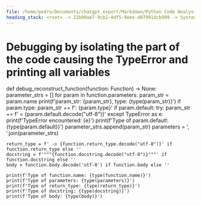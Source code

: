 ```yaml
---
file: /home/pedro/Documents/chatgpt_export/Markdown/Python Code Analysis & Parsing.md
heading_stack: <root> -> 22b00ae7-9cb2-4df5-9eee-d07991dcb909 -> System -> 20ebaef2-02d6-4890-a642-e0f29f17805b -> System -> aaa2cafe-8b89-4a61-8a81-7ae5b849a3d4 -> User -> 9440ae93-53d9-4599-a08c-4f481da5db27 -> Assistant -> 57cd8fdb-661b-4e6a-89bc-77d3c8237b3f -> Tool -> 79181316-3c09-4844-8300-7e43ccd3f8a1 -> Assistant -> Cell 1 -> Cell 2 -> Observations: -> aaa2a124-a531-49d7-abf1-6bff71ae059e -> User -> f39d6ca7-8490-47d0-87ef-7295db56ee72 -> Assistant -> 4638e5fb-7316-4f3d-875b-e70772997c48 -> Tool -> c7d28657-3cf6-4f25-9465-6819041068f4 -> Assistant -> aaa21996-ce1a-4550-baea-bb77183194f1 -> User -> b2c70be9-2d0f-428b-be57-aef658e7da45 -> Assistant -> c4c27846-6e0a-47d8-8aab-ab14fbda0d8c -> Tool -> 56e7d34d-e69e-4f12-a83a-9bfce90dab6d -> Assistant -> aaa2d7f7-f073-4437-9fa5-f2e4d2fd83dd -> User -> 738131a3-930b-4da1-95c9-a56e3496cbea -> Assistant -> c88ab4d2-a949-405a-8f74-6e29ce5f2dfc -> Tool -> b6950cd6-4256-4e9b-9ab2-ca473b944965 -> Assistant -> aaa29624-745c-4d6f-afdf-2a7394441c24 -> User -> 8e63ce50-c453-4807-a071-c3cb79eb658b -> Assistant -> b9f81089-4c76-418f-8750-210c56227b66 -> Assistant -> aaa27d57-5c65-4afc-9489-d3fa7a6d1b5c -> User -> bf43acdd-782e-46ef-9189-1ac85f454a68 -> Assistant -> c20c6649-739b-4ec4-8885-46c3be7a10b1 -> Tool -> Test the Function model using the existing parser object -> a59776f9-4514-473e-b473-809ba0e07a1c -> Assistant -> 622cf93a-3101-4cae-9862-48762dbe74d9 -> Tool -> Test the Function model using the existing parser object -> 28ceffdf-4d67-488a-be57-e6174c7768cd -> Assistant -> aaa25fab-feb2-46aa-b1da-1611f018e7e2 -> User -> 3e77e6e6-4ea4-4713-91b0-a7320224d3f5 -> Assistant -> 7e8c3231-0fb3-41bc-b556-039781e70f40 -> Tool -> Update the Function model's from_node method to fix the issues -> 9fb9506c-f7d0-4bae-ad7f-48d81c06880d -> Assistant -> f8d82aec-38e7-4835-ad48-24145e395491 -> Tool -> Update the Function model's from_node method to fix the issues -> 6042fb9e-7a3a-476f-b27c-ce5164b74bdb -> Assistant -> aaa299f5-ab03-413d-8f67-e1df749f5c01 -> User -> 8d1dee8c-f6e2-4f2d-bcee-5ae6fcbc0fa6 -> Assistant -> 4d468123-cf5b-4e33-8917-3ec219ef5cc3 -> Tool -> Re-run the test for the Function model using the existing parser object -> e51b521b-e7d8-419f-b3ba-1e10341833db -> Assistant -> 8f3f576e-fb38-4b64-ad66-b92118c56e36 -> Tool -> Debugging the Function model -> It seems like the Function model is expecting some fields that are not provided. -> Let's print the function_node to understand its structure. -> bd2f1d81-825a-403b-ab28-9b0fea8f2f23 -> Assistant -> 87993161-9de5-4c83-949a-fa005d058508 -> Tool -> Update the Function model to correctly handle the fields -> 02dc68b7-ca2f-49dd-bb6c-9316d2f77b27 -> Assistant -> 51cb4061-e6af-44b2-a166-8f5743c955ed -> Tool -> Re-run the test for the Function model using the existing parser object -> 80ae8cf5-d2ae-4579-8baf-7ec77a47c294 -> Assistant -> 40439a69-1050-4e8e-9aa5-c3d423097929 -> Tool -> Debugging the issue further -> It seems like the Function model is still expecting some fields that are not provided. -> Let's print the parsed_function to understand its structure. -> 05d2ac9c-2bd2-4ca9-8d69-6fb49ffc24db -> Assistant -> 8fea60c4-dff5-47d4-afdc-b40fc6e790b1 -> Tool -> Update the Function model's from_node method to fix the issues -> a61846b8-a985-4822-90f9-542a675ed326 -> Assistant -> 0984e606-f068-488f-8e66-be8faa5e434f -> Tool -> Re-run the test for the Function model using the existing parser object -> 2364bbca-13fe-4b3f-8b43-cbc518b112b8 -> Assistant -> 5e0a4f78-25cd-4868-ae0b-559f12970349 -> Tool -> Debugging the issue further -> It seems like we are trying to decode a None object. -> Let's print the individual components to understand where the issue is. -> d3683a45-1bd7-4808-bdfa-c10cb154a203 -> Assistant -> 515df655-8691-454e-8867-9f3f523c5897 -> Tool -> Debugging the issue further -> It seems like we are trying to decode a None object. -> Let's print the individual components to understand where the issue is. -> Correcting the mistake: using the correct 'function_node' variable -> 2313e6bc-6aa0-483f-9dd6-6a47ea5ecd7f -> Assistant -> 7ce330cf-198f-4c4c-b682-b71b191c27d3 -> Tool -> Update the Function model's from_node method to fix the issues -> It appears that the 'name' and 'return_type' fields are not being extracted correctly. -> c0b2fed6-0fe7-4952-a701-180e261cffd1 -> Assistant -> 3aca2368-9fa3-4c73-a9d7-1a195ceca202 -> Tool -> Re-run the test for the Function model using the existing parser object -> 99a89acb-0dd1-4ebc-a769-c8df4651d4f5 -> Assistant -> ed40edcf-9411-4d90-b180-c27b4de0e9fb -> Tool -> Debugging the issue further -> It seems like the Function model is still expecting some fields that are not provided. -> Let's print the parsed_function to understand its structure. -> 25e9f389-7bd9-47c8-bee0-972cacdf8da6 -> Assistant -> e563104f-ff7e-4ca5-9f86-7f8aba8a7e92 -> Tool -> Update the Function model's from_node method to fix the issues -> It appears that the 'name' and 'return_type' fields are not being extracted correctly. -> Also, the 'docstring' seems to be incorrect. -> c649201f-1195-41af-be28-44c1bc8fadbf -> Assistant -> 1212270f-c102-4519-962f-5fd0a77512dc -> Tool -> Re-run the test for the Function model using the existing parser object -> a759a1b8-639a-4388-b457-37f556a4c6c5 -> Assistant -> 9d0aeb84-c081-4da8-bcee-4442c29af497 -> Tool -> Debugging the issue further -> It seems like the Function model is still not capturing the 'name' and 'docstring' correctly. -> Let's print the function_node to understand its structure. -> 36663cbf-e373-4f07-856e-ff9c43c6bd70 -> Assistant -> 21b2506b-c068-42f2-9a7c-4a52b79b3621 -> Tool -> Debugging the issue further -> Let's print the children of the function_node to understand its structure. -> bd7bca67-92d2-4c74-94d1-61ddafc4e0a5 -> Assistant -> a456192a-716c-4476-b58c-ea5c2bc357a5 -> Tool -> Debugging the issue further -> It seems that the 'name' is an identifier node and the 'docstring' might be within the 'block' node. -> Let's print the text content of these nodes. -> aaa2984d-4402-44f6-9e18-80341c4ad3b4 -> User -> f95544af-4f79-4bc4-b3b5-d63ebbaff27e -> Assistant -> 87f5765d-1f04-4a00-a146-d1eb426ad577 -> Tool -> Update the Function model's from_node method to correctly extract the 'name' and 'docstring' -> 86ce0f65-7231-4632-8f2a-2903b5d0eb33 -> Assistant -> e21695f3-3745-4434-ba96-4d32c8b5511e -> Tool -> Re-run the test for the Function model using the existing parser object -> 084d511f-2118-492c-b56f-fe49e1837531 -> Assistant -> aaa2c0b6-8a7a-4c81-86bf-757dc5e1ee85 -> User -> e312ad59-a1fd-49c9-bbe5-48951b85db70 -> Assistant -> 7ba293dd-74f1-4692-808a-008b0d599916 -> Tool -> Method to reconstruct the function code from its attributes -> Test the reconstruction method -> d76f1615-9cad-4986-a824-82f84504a93d -> Assistant -> 5a29d225-7376-443d-a3da-d61d80dbedf9 -> Tool -> Fixing the AttributeError by removing unnecessary decode calls -> Test the reconstruction method -> 10c79000-b2ba-45fd-828c-f425da5bc856 -> Assistant -> 991cfbc3-7f47-44e5-9069-8ea6481923ba -> Tool -> Fixing the TypeError by ensuring all elements are strings -> Test the reconstruction method -> 4bc280c8-45b0-46de-901f-1ca91c806cb8 -> Assistant -> d6c9c0c7-4c29-42b9-8c51-276d46440a14 -> Tool -> Debugging the TypeError by printing the types of elements being concatenated -> Debug the reconstruction method -> e5ede38d-d7aa-4fe4-8957-83340259eaf3 -> Assistant -> 0eccbe13-f202-42f8-a3df-f0598849b1ce -> Tool -> Debugging by isolating the part of the code causing the TypeError -> Debug the reconstruction method -> a81f0ea5-dbd1-4086-916d-8247f0c036ce -> Assistant -> eb8f87fa-1b47-4cbe-ab51-34c091db13c9 -> Tool -> Debugging by isolating the part of the code causing the TypeError and printing all variables
---
```

# Debugging by isolating the part of the code causing the TypeError and printing all variables
def debug_reconstruct_function(function: Function) -> None:
    parameter_strs = []
    for param in function.parameters:
        param_str = param.name
        print(f'param_str: {param_str}, type: {type(param_str)}')
        if param.type:
            param_str += f': {param.type}'
        if param.default:
            try:
                param_str += f' = {param.default.decode("utf-8")}'
            except TypeError as e:
                print(f'TypeError encountered: {e}')
                print(f'Type of param.default: {type(param.default)}')
        parameter_strs.append(param_str)
    parameters = ', '.join(parameter_strs)

    return_type = f' -> {function.return_type.decode("utf-8")}' if function.return_type else ''
    docstring = f'"""{function.docstring.decode("utf-8")}"""' if function.docstring else ''
    body = function.body.decode('utf-8') if function.body else ''

    print(f'Type of function.name: {type(function.name)}')
    print(f'Type of parameters: {type(parameters)}')
    print(f'Type of return_type: {type(return_type)}')
    print(f'Type of docstring: {type(docstring)}')
    print(f'Type of body: {type(body)}')

